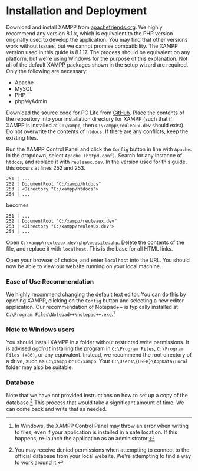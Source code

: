 # Installation and Deployment

Download and install XAMPP from [apachefriends.org](https://www.apachefriends.org/download.html).  We highly recommend any version 8.1.x, which is equivalent to the PHP version originally used to develop the application.  You may find that other versions work without issues, but we cannot promise compatibility.  The XAMPP version used in this guide is 8.1.17.  The process should be equivalent on any platform, but we're using Windows for the purpose of this explanation.  Not all of the default XAMPP packages shown in the setup wizard are required.  Only the following are necessary:

- Apache
- MySQL
- PHP
- phpMyAdmin

Download the source code for PC Life from [GitHub](https://github.com/drand808/PC-Life/tags).  Place the contents of the repository into your installation directory for XAMPP (such that if XAMPP is installed at `C:\xampp`, then `C:\xampp\reuleaux.dev` should exist).  Do not overwrite the contents of `htdocs`.  If there are any conflicts, keep the existing files.

Run the XAMPP Control Panel and click the `Config` button in line with `Apache`.  In the dropdown, select `Apache (httpd.conf)`.  Search for any instance of `htdocs`, and replace it with `reuleaux.dev`.  In the version used for this guide, this occurs at lines 252 and 253.

```apacheconf
251 | ...
252 | DocumentRoot "C:/xampp/htdocs"
253 | <Directory "C:/xampp/htdocs">
254 | ...
```

becomes

```apacheconf
251 | ...
252 | DocumentRoot "C:/xampp/reuleaux.dev"
253 | <Directory "C:/xampp/reuleaux.dev">
254 | ...
```

Open `C:\xampp\reuleaux.dev\php\website.php`.  Delete the contents of the file, and replace it with `localhost`.  This is the base for all HTML links.

Open your browser of choice, and enter `localhost` into the URL.  You should now be able to view our website running on your local machine.

### Ease of Use Recommendation

We highly recommend changing the default text editor.  You can do this by opening XAMPP, clicking on the `Config` button and selecting a new editor application.  Our recommendation of Notepad++ is typically installed at `C:\Program Files\Notepad++\notepad++.exe`.[^1]

### Note to Windows users

You should install XAMPP in a folder without restricted write permissions.  It is advised *against* installing the program in `C:\Program Files`, `C:\Program Files (x86)`, or any equivalent.  Instead, we recommend the root directory of a drive, such as `C:\xampp` or `D:\xampp`.  Your `C:\Users\{USER}\AppData\Local` folder may also be suitable.

### Database

Note that we have not provided instructions on how to set up a copy of the database.[^2]  This process that would take a significant amount of time.  We can come back and write that as needed.

[^1]: In Windows, the XAMPP Control Panel may throw an error when writing to files, even if your application is installed in a safe location.  If this happens, re-launch the application as an administrator.

[^2]: You may receive denied permissions when attempting to connect to the official database from your local website.  We're attempting to find a way to work around it.
